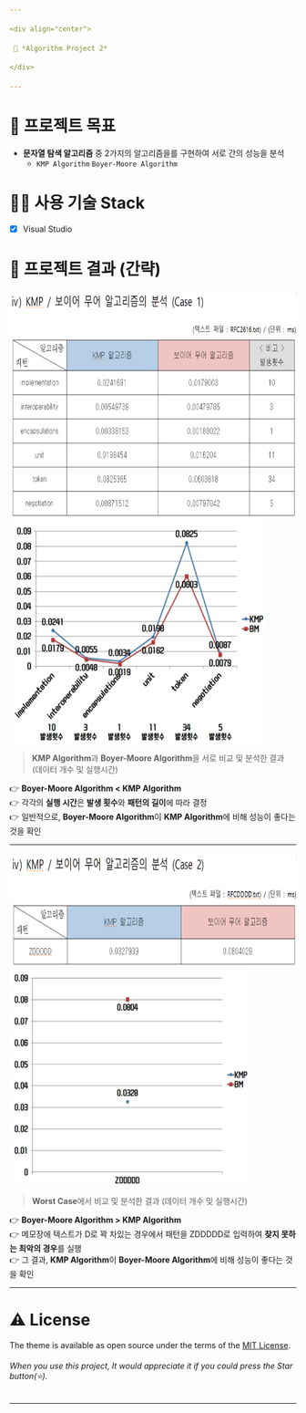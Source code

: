 ```yaml
---

<div align="center">

 💜 *Algorithm Project 2*

</div>

---
```


# 🧐 프로젝트 목표
- **문자열 탐색 알고리즘** 중 2가지의 알고리즘을를 구현하여 서로 간의 성능을 분석  
  - `KMP Algorithm` `Boyer-Moore Algorithm`  

# 👨‍💻 사용 기술 Stack
- [x] Visual Studio  

# 💛 프로젝트 결과 (간략)
<img src="/image/d1.png" width="700px" height="400px" alt="BlockDiagram"></img><br/>
<img src="/image/d2.png" width="450px" height="390px" alt="BlockDiagram"></img><br/>
> **KMP Algorithm**과 **Boyer-Moore Algorithm**을 서로 비교 및 분석한 결과 (데이터 개수 및 실행시간)  

👉 **Boyer-Moore Algorithm < KMP Algorithm**  
👉 각각의 **실행 시간**은 **발생 횟수**와 **패턴의 길이**에 따라 결정  
👉 일반적으로, **Boyer-Moore Algorithm**이 **KMP Algorithm**에 비해 성능이 좋다는 것을 확인  

---

<img src="/image/d3.png" width="700px" height="200px" alt="BlockDiagram"></img><br/>
<img src="/image/d4.png" width="420px" height="380px" alt="BlockDiagram"></img><br/>
> **Worst Case**에서 비교 및 분석한 결과 (데이터 개수 및 실행시간)  


👉 **Boyer-Moore Algorithm > KMP Algorithm**  
👉 메모장에 텍스트가 D로 꽉 차있는 경우에서 패턴을 ZDDDDD로 입력하여 **찾지 못하는 최악의 경우**를 실행  
👉 그 결과, **KMP Algorithm**이 **Boyer-Moore Algorithm**에 비해 성능이 좋다는 것을 확인  

---

# ⚠️ License
The theme is available as open source under the terms of the [MIT License](https://github.com/DCherish/Proj_Algorithm_2/blob/master/LICENSE).  
###### *When you use this project, It would appreciate it if you could press the Star button*(⭐).

---

